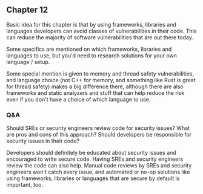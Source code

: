 ## Chapter 12

Basic idea for this chapter is that by using frameworks, libraries and languages developers can avoid classes
of vulnerabilities in their code. This can reduce the majority of software vulnerabilities that are out there today.

Some specifics are mentioned on which frameworks, libraries and languages to use, but you'd need to research solutions
for your own language / setup. 

Some special mention is given to memory and thread safety vulnerabilities, and language choice (not C++ for memory, 
and something like Rust is great for thread safety) makes a big difference there, although
there are also frameworks and static analyzers and stuff that can help reduce the risk even if you don't have a choice
of which language to use.

### Q&A
Should SREs or security engineers review code for security issues? What are pros and cons of this approach? Should
developers be responsible for security issues in their code?

Developers should definitely be educated about security issues and encouraged to write secure code. 
Having SREs and security engineers review the code can also help. Manual code reviews by SREs and security engineers 
won't catch every issue, and automated or no-op solutions like using frameworks, libraries or languages that are secure
by default is important, too.


